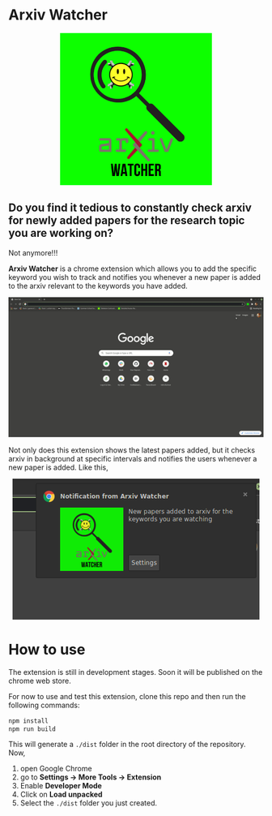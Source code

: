 # Arxiv Watcher

<div style = "text-align:center">
    <img src = "docs/logo.png" height="300px"/>
</div>

## Do you find it tedious to constantly check arxiv for newly added papers for the research topic you are working on?

Not anymore!!!

**Arxiv Watcher** is a chrome extension which allows you to add the specific keyword you wish to track and notifies you whenever a new paper is added to the arxiv relevant to the keywords you have added.


<div style = "text-align:center">
    <img src = "docs/demo.gif" />
</div>

Not only does this extension shows the latest papers added, but it checks arxiv in background at specific intervals and notifies the users whenever a new paper is added. Like this,


<div style = "text-align:center">
    <img src = "docs/notification.png"/>
</div>

# How to use

The extension is still in development stages. Soon it will be published on the chrome web store.

For now to use and test this extension, clone this repo and then run the following commands:

```
npm install
npm run build
```

This will generate a `./dist` folder in the root directory of the repository. Now, 
1. open Google Chrome
2. go to **Settings -> More Tools -> Extension**
3. Enable **Developer Mode**
4. Click on **Load unpacked**
5. Select the `./dist` folder you just created. 